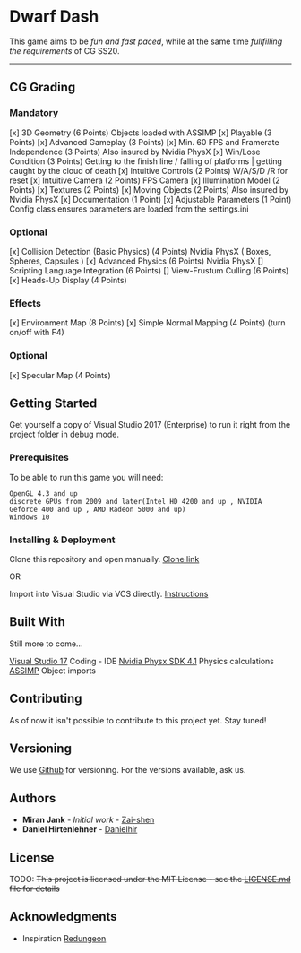 # Dwarf Dash

This game aims to be *fun and fast paced*, while at the same time _fullfilling the requirements_ of CG SS20.

---

## CG Grading
### Mandatory
[x] 3D Geometry (6 Points)
	Objects loaded with ASSIMP
[x] Playable (3 Points)
[x] Advanced Gameplay (3 Points)
[x] Min. 60 FPS and Framerate Independence (3 Points)
	Also insured by Nvidia PhysX
[x] Win/Lose Condition (3 Points)
	Getting to the finish line / falling of platforms | getting caught by the cloud of death
[x] Intuitive Controls (2 Points)
	W/A/S/D /R for reset
[x] Intuitive Camera (2 Points)
	FPS Camera
[x] Illumination Model (2 Points)
[x] Textures (2 Points)
[x] Moving Objects (2 Points)
	Also insured by Nvidia PhysX
[x] Documentation (1 Point)
[x] Adjustable Parameters (1 Point)
	Config class ensures parameters are loaded from the settings.ini

### Optional
[x] Collision Detection (Basic Physics) (4 Points)
	Nvidia PhysX ( Boxes, Spheres, Capsules )
[x] Advanced Physics (6 Points)
	Nvidia PhysX
[] Scripting Language Integration (6 Points)
[] View-Frustum Culling (6 Points)
[x] Heads-Up Display (4 Points)

### Effects
[x] Environment Map (8 Points)
[x] Simple Normal Mapping (4 Points) (turn on/off with F4)

### Optional
[x] Specular Map (4 Points)


## Getting Started

Get yourself a copy of Visual Studio 2017 (Enterprise) to run it right from the project folder in debug mode.

### Prerequisites

To be able to run this game you will need:
```
OpenGL 4.3 and up
discrete GPUs from 2009 and later(Intel HD 4200 and up , NVIDIA Geforce 400 and up , AMD Radeon 5000 and up)
Windows 10
```

### Installing & Deployment

Clone this repository and open manually.
[Clone link](https://Soulfast@bitbucket.org/Soulfast/dwarfdash.git)

OR

Import into Visual Studio via VCS directly.
[Instructions](https://docs.microsoft.com/en-us/visualstudio/get-started/tutorial-open-project-from-repo?view=vs-2019)

## Built With

Still more to come...

[Visual Studio 17](https://visualstudio.microsoft.com/) Coding - IDE
[Nvidia Physx SDK 4.1](https://developer.nvidia.com/physx-sdk/) Physics calculations
[ASSIMP](https://www.assimp.org/) Object imports

## Contributing

As of now it isn't possible to contribute to this project yet. Stay tuned!

## Versioning

We use [Github](https://github.com/) for versioning. For the versions available, ask us.

## Authors

* **Miran Jank** - *Initial work* - [Zai-shen](https://github.com/Zai-shen/)
* **Daniel Hirtenlehner** - [Danielhir](https://github.com/danielhir)

## License

TODO:
~~This project is licensed under the MIT License - see the [LICENSE.md](LICENSE.md) file for details~~

## Acknowledgments

* Inspiration
[Redungeon](https://play.google.com/store/apps/details?id=com.nitrome.redungeon)
